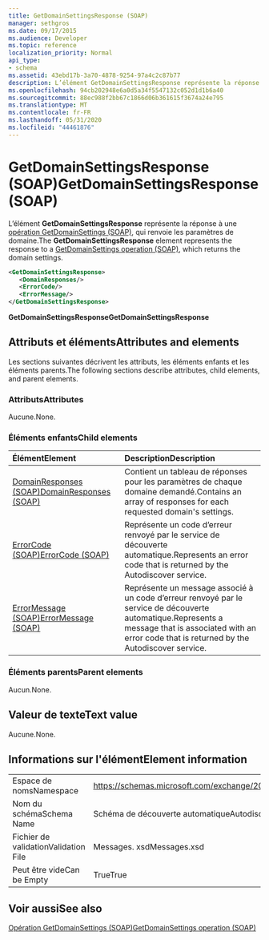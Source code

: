 ```yaml
---
title: GetDomainSettingsResponse (SOAP)
manager: sethgros
ms.date: 09/17/2015
ms.audience: Developer
ms.topic: reference
localization_priority: Normal
api_type:
- schema
ms.assetid: 43ebd17b-3a70-4878-9254-97a4c2c87b77
description: L’élément GetDomainSettingsResponse représente la réponse à une opération GetDomainSettings (SOAP), qui renvoie les paramètres de domaine.
ms.openlocfilehash: 94cb202948e6a0d5a34f5547132c052d1d1b6a40
ms.sourcegitcommit: 88ec988f2bb67c1866d06b361615f3674a24e795
ms.translationtype: MT
ms.contentlocale: fr-FR
ms.lasthandoff: 05/31/2020
ms.locfileid: "44461876"
---
```

# <a name="getdomainsettingsresponse-soap"></a><span data-ttu-id="c6396-103">GetDomainSettingsResponse (SOAP)</span><span class="sxs-lookup"><span data-stu-id="c6396-103">GetDomainSettingsResponse (SOAP)</span></span>

<span data-ttu-id="c6396-104">L’élément **GetDomainSettingsResponse** représente la réponse à une [opération GetDomainSettings (SOAP)](getdomainsettings-operation-soap.md), qui renvoie les paramètres de domaine.</span><span class="sxs-lookup"><span data-stu-id="c6396-104">The **GetDomainSettingsResponse** element represents the response to a [GetDomainSettings operation (SOAP)](getdomainsettings-operation-soap.md), which returns the domain settings.</span></span>
  
```XML
<GetDomainSettingsResponse>
   <DomainResponses/>
   <ErrorCode/>
   <ErrorMessage/>
</GetDomainSettingsResponse>
```

 <span data-ttu-id="c6396-105">**GetDomainSettingsResponse**</span><span class="sxs-lookup"><span data-stu-id="c6396-105">**GetDomainSettingsResponse**</span></span>
## <a name="attributes-and-elements"></a><span data-ttu-id="c6396-106">Attributs et éléments</span><span class="sxs-lookup"><span data-stu-id="c6396-106">Attributes and elements</span></span>

<span data-ttu-id="c6396-107">Les sections suivantes décrivent les attributs, les éléments enfants et les éléments parents.</span><span class="sxs-lookup"><span data-stu-id="c6396-107">The following sections describe attributes, child elements, and parent elements.</span></span>
  
### <a name="attributes"></a><span data-ttu-id="c6396-108">Attributs</span><span class="sxs-lookup"><span data-stu-id="c6396-108">Attributes</span></span>

<span data-ttu-id="c6396-109">Aucune.</span><span class="sxs-lookup"><span data-stu-id="c6396-109">None.</span></span>
  
### <a name="child-elements"></a><span data-ttu-id="c6396-110">Éléments enfants</span><span class="sxs-lookup"><span data-stu-id="c6396-110">Child elements</span></span>

|<span data-ttu-id="c6396-111">**Élément**</span><span class="sxs-lookup"><span data-stu-id="c6396-111">**Element**</span></span>|<span data-ttu-id="c6396-112">**Description**</span><span class="sxs-lookup"><span data-stu-id="c6396-112">**Description**</span></span>|
|:-----|:-----|
|[<span data-ttu-id="c6396-113">DomainResponses (SOAP)</span><span class="sxs-lookup"><span data-stu-id="c6396-113">DomainResponses (SOAP)</span></span>](domainresponses-soap.md) <br/> |<span data-ttu-id="c6396-114">Contient un tableau de réponses pour les paramètres de chaque domaine demandé.</span><span class="sxs-lookup"><span data-stu-id="c6396-114">Contains an array of responses for each requested domain's settings.</span></span>  <br/> |
|[<span data-ttu-id="c6396-115">ErrorCode (SOAP)</span><span class="sxs-lookup"><span data-stu-id="c6396-115">ErrorCode (SOAP)</span></span>](errorcode-soap.md) <br/> |<span data-ttu-id="c6396-116">Représente un code d’erreur renvoyé par le service de découverte automatique.</span><span class="sxs-lookup"><span data-stu-id="c6396-116">Represents an error code that is returned by the Autodiscover service.</span></span>  <br/> |
|[<span data-ttu-id="c6396-117">ErrorMessage (SOAP)</span><span class="sxs-lookup"><span data-stu-id="c6396-117">ErrorMessage (SOAP)</span></span>](errormessage-soap.md) <br/> |<span data-ttu-id="c6396-118">Représente un message associé à un code d’erreur renvoyé par le service de découverte automatique.</span><span class="sxs-lookup"><span data-stu-id="c6396-118">Represents a message that is associated with an error code that is returned by the Autodiscover service.</span></span>  <br/> |
   
### <a name="parent-elements"></a><span data-ttu-id="c6396-119">Éléments parents</span><span class="sxs-lookup"><span data-stu-id="c6396-119">Parent elements</span></span>

<span data-ttu-id="c6396-120">Aucun.</span><span class="sxs-lookup"><span data-stu-id="c6396-120">None.</span></span>
  
## <a name="text-value"></a><span data-ttu-id="c6396-121">Valeur de texte</span><span class="sxs-lookup"><span data-stu-id="c6396-121">Text value</span></span>

<span data-ttu-id="c6396-122">Aucune.</span><span class="sxs-lookup"><span data-stu-id="c6396-122">None.</span></span>
  
## <a name="element-information"></a><span data-ttu-id="c6396-123">Informations sur l'élément</span><span class="sxs-lookup"><span data-stu-id="c6396-123">Element information</span></span>

|||
|:-----|:-----|
|<span data-ttu-id="c6396-124">Espace de noms</span><span class="sxs-lookup"><span data-stu-id="c6396-124">Namespace</span></span>  <br/> |https://schemas.microsoft.com/exchange/2010/Autodiscover  <br/> |
|<span data-ttu-id="c6396-125">Nom du schéma</span><span class="sxs-lookup"><span data-stu-id="c6396-125">Schema Name</span></span>  <br/> |<span data-ttu-id="c6396-126">Schéma de découverte automatique</span><span class="sxs-lookup"><span data-stu-id="c6396-126">Autodiscover schema</span></span>  <br/> |
|<span data-ttu-id="c6396-127">Fichier de validation</span><span class="sxs-lookup"><span data-stu-id="c6396-127">Validation File</span></span>  <br/> |<span data-ttu-id="c6396-128">Messages. xsd</span><span class="sxs-lookup"><span data-stu-id="c6396-128">Messages.xsd</span></span>  <br/> |
|<span data-ttu-id="c6396-129">Peut être vide</span><span class="sxs-lookup"><span data-stu-id="c6396-129">Can be Empty</span></span>  <br/> |<span data-ttu-id="c6396-130">True</span><span class="sxs-lookup"><span data-stu-id="c6396-130">True</span></span>  <br/> |
   
## <a name="see-also"></a><span data-ttu-id="c6396-131">Voir aussi</span><span class="sxs-lookup"><span data-stu-id="c6396-131">See also</span></span>



[<span data-ttu-id="c6396-132">Opération GetDomainSettings (SOAP)</span><span class="sxs-lookup"><span data-stu-id="c6396-132">GetDomainSettings operation (SOAP)</span></span>](getdomainsettings-operation-soap.md)

